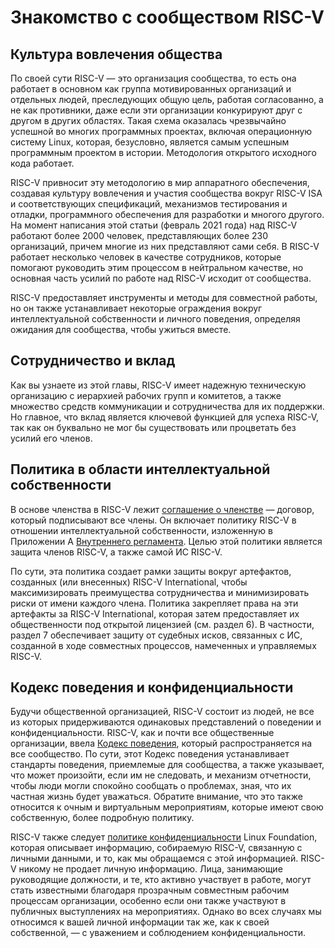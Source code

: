 # Знакомство с сообществом RISC-V
## Культура вовлечения общества
По своей сути RISC-V — это организация сообщества, то есть она работает в основном как группа мотивированных организаций и отдельных людей, 
преследующих общую цель, работая согласованно, а не как противники, даже если эти организации конкурируют друг с другом в других областях. 
Такая схема оказалась чрезвычайно успешной во многих программных проектах, включая операционную систему Linux, которая, безусловно, 
является самым успешным программным проектом в истории. Методология открытого исходного кода работает.

RISC-V привносит эту методологию в мир аппаратного обеспечения, создавая культуру вовлечения и участия сообщества вокруг RISC-V ISA 
и соответствующих спецификаций, механизмов тестирования и отладки, программного обеспечения для разработки и многого другого. 
На момент написания этой статьи (февраль 2021 года) над RISC-V работают более 2000 человек, представляющих более 230 организаций, 
причем многие из них представляют сами себя. В RISC-V работает несколько человек в качестве сотрудников, которые помогают руководить 
этим процессом в нейтральном качестве, но основная часть усилий по работе над RISC-V исходит от сообщества.

RISC-V предоставляет инструменты и методы для совместной работы, но он также устанавливает некоторые ограждения вокруг 
интеллектуальной собственности и личного поведения, определяя ожидания для сообщества, чтобы ужиться вместе.

## Сотрудничество и вклад
Как вы узнаете из этой главы, RISC-V имеет надежную техническую организацию с иерархией рабочих групп и комитетов, 
а также множество средств коммуникации и сотрудничества для их поддержки. 
Но главное, что вклад является ключевой функцией для успеха RISC-V, так как он буквально не мог бы существовать или процветать без усилий его членов.

## Политика в области интеллектуальной собственности
В основе членства в RISC-V лежит [соглашение о членстве](https://riscv.org/wp-content/uploads/2020/03/RISC-V_Membership_Agreement_NFS.pdf) — договор, 
который подписывают все члены. Он включает политику RISC-V в отношении интеллектуальной собственности, 
изложенную в Приложении А [Внутреннего регламента](https://riscv.org/wp-content/uploads/2020/03/RISC-V-International-Regulations-03-11-2020.pdf). 
Целью этой политики является защита членов RISC-V, а также самой ИС RISC-V.

По сути, эта политика создает рамки защиты вокруг артефактов, созданных (или внесенных) RISC-V International, 
чтобы максимизировать преимущества сотрудничества и минимизировать риски от имени каждого члена. Политика закрепляет права на эти 
артефакты за RISC-V International, которая затем предоставляет их общественности под открытой лицензией (см. раздел 6). В частности, 
раздел 7 обеспечивает защиту от судебных исков, связанных с ИС, созданной в ходе совместных процессов, намеченных и управляемых RISC-V.

## Кодекс поведения и конфиденциальности
Будучи общественной организацией, RISC-V состоит из людей, не все из которых придерживаются одинаковых представлений о поведении и конфиденциальности.
RISC-V, как и почти все общественные организации, ввела [Кодекс поведения](https://riscv.org/community/community-code-of-conduct/), 
который распространяется на все сообщество. 
По сути, этот Кодекс поведения устанавливает стандарты поведения, приемлемые для сообщества, а также указывает, что может произойти, если им не следовать, 
и механизм отчетности, чтобы люди могли спокойно сообщать о проблемах, зная, что их частная жизнь будет уважаться. 
Обратите внимание, что это также относится к очным и виртуальным мероприятиям, которые имеют свою собственную, более подробную политику.

RISC-V также следует [политике конфиденциальности](https://www.linuxfoundation.org/legal/privacy-policy) Linux Foundation, которая описывает информацию, 
собираемую RISC-V, связанную с личными данными, и то, как мы обращаемся с этой информацией. RISC-V никому не продает личную информацию. 
Лица, занимающие руководящие должности, и те, кто активно участвует в работе, могут стать известными благодаря прозрачным совместным рабочим 
процессам организации, особенно если они также участвуют в публичных выступлениях на мероприятиях. Однако во всех случаях мы относимся 
к вашей личной информации так же, как к своей собственной, — с уважением и соблюдением конфиденциальности.
